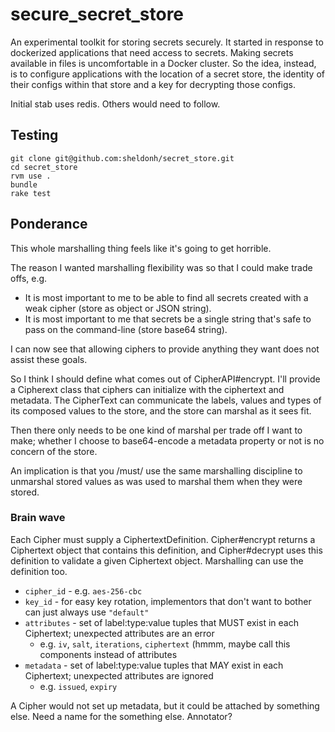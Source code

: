 # secure_secret_store

An experimental toolkit for storing secrets securely. It started in response to dockerized applications that need access to secrets.
Making secrets available in files is uncomfortable in a Docker cluster. So the idea, instead, is to configure applications with
the location of a secret store, the identity of their configs within that store and a key for decrypting those configs.

Initial stab uses redis. Others would need to follow.

## Testing

```
git clone git@github.com:sheldonh/secret_store.git
cd secret_store
rvm use .
bundle
rake test
```

## Ponderance

This whole marshalling thing feels like it's going to get horrible.

The reason I wanted marshalling flexibility was so that I could make trade offs, e.g.

* It is most important to me to be able to find all secrets created with a weak cipher (store as object or JSON string).
* It is most important to me that secrets be a single string that's safe to pass on the command-line (store base64 string).

I can now see that allowing ciphers to provide anything they want does not assist these goals.

So I think I should define what comes out of CipherAPI#encrypt. I'll provide a Cipherext class that ciphers can initialize with the ciphertext and metadata. The CipherText can communicate the labels, values and types of its composed values to the store, and the store can marshal as it sees fit.

Then there only needs to be one kind of marshal per trade off I want to make; whether I choose to base64-encode a metadata property or not is no concern of the store.

An implication is that you /must/ use the same marshalling discipline to unmarshal stored values as was used to marshal them when they were stored.

### Brain wave

Each Cipher must supply a CiphertextDefinition. Cipher#encrypt returns a Ciphertext object that
contains this definition, and Cipher#decrypt uses this definition to validate a given Ciphertext object. Marshalling can use the definition too.

* `cipher_id` - e.g. `aes-256-cbc`
* `key_id` - for easy key rotation, implementors that don't want to bother can just always use `"default"`
* `attributes` - set of label:type:value tuples that MUST exist in each Ciphertext; unexpected attributes are an error
  * e.g. `iv`, `salt`, `iterations`, `ciphertext` (hmmm, maybe call this components instead of attributes
* `metadata` - set of label:type:value tuples that MAY exist in each Ciphertext; unexpected attributes are ignored
  * e.g. `issued`, `expiry`

A Cipher would not set up metadata, but it could be attached by something else. Need a name for the something else. Annotator?

